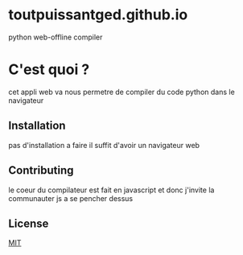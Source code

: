 # toutpuissantged.github.io
python web-offline compiler
# C'est quoi ?
cet appli web va nous permetre de compiler du code 
python dans le navigateur 

## Installation

pas d'installation a faire 
il suffit d'avoir un navigateur web

## Contributing
le coeur du compilateur est fait en javascript 
et donc j'invite la communauter js a se pencher dessus

## License
[MIT](https://choosealicense.com/licenses/mit/)
